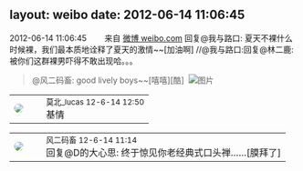 layout: weibo
date: 2012-06-14 11:06:45
---
<meta name="referrer" content="no-referrer" />

2012-06-14 11:06:45  &nbsp;&nbsp;&nbsp;&nbsp;&nbsp;&nbsp; 来自 <a href="http://weibo.com/" rel="nofollow">微博 weibo.com</a>
回复@我与路口: 夏天不裸什么时候裸，我们最本质地诠释了夏天的激情~~[加油啊] //@我与路口:回复@林二鹿:被你们这群裸男吓得不敢出现哈。。。
>  @风二码畜: good lively boys~~[嘻嘻][酷] ​​​
>  ![图片](https://ww4.sinaimg.cn/large/6d2a6003jw1dtwz732yjxj.jpg)

<table style="width: 100%;">
  <tr>
    <td style="width: 40px;"><img style="border-radius:50%" src="https://tvax2.sinaimg.cn/crop.0.0.1080.1080.50/75ec367dly8gp43zistp7j20u00u03zp.jpg?KID=imgbed,tva&Expires=1624466927&ssig=O5FAl7LBBw"></td>
    <td colspan="2"><small>莫北_lucas 12-6-14 12:50</small><br/>基情</td>
  </tr>
</table>

<table style="width: 100%;">
  <tr>
    <td style="width: 40px;"><img style="border-radius:50%" src="https://tva3.sinaimg.cn/crop.0.0.639.639.50/6d2a6003jw8f3idy69w2gj20hs0hrt9g.jpg?KID=imgbed,tva&Expires=1624466927&ssig=LtNjWrWis1"></td>
    <td colspan="2"><small>风二码畜 12-6-14 11:14</small><br/>回复@D的大心思: 终于惊见你老经典式口头禅……[膜拜了]</td>
  </tr>
</table>
